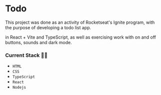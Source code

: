 # Todo

This project was done as an activity of Rocketseat's Ignite program, with the purpose of developing a todo list app.

in React + Vite and TypeScript, as well as exercising work with on and off buttons, sounds and dark mode.

### Current Stack :technologist:
- `HTML`
- `CSS`
- `TypeScript`
- `React`
- `Nodejs`
